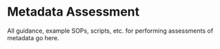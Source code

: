 # Metadata Assessment

All guidance, example SOPs, scripts, etc. for performing assessments of metadata go here.